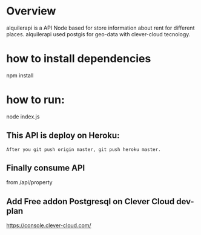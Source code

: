 # Overview #

alquilerapi is a API Node based for store information about rent for different places. alquilerapi used postgis for geo-data with clever-cloud tecnology.


# how to install dependencies

npm install


# how to run:

node index.js


## This API is deploy on Heroku:
    After you git push origin master, git push heroku master.

## Finally consume API 

from /api/property


## Add Free addon Postgresql on Clever Cloud dev-plan
https://console.clever-cloud.com/